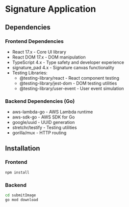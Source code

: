 # Signature Application

## Dependencies

### Frontend Dependencies
- React 17.x - Core UI library
- React DOM 17.x - DOM manipulation
- TypeScript 4.x - Type safety and developer experience
- signature_pad 4.x - Signature canvas functionality
- Testing Libraries:
  - @testing-library/react - React component testing
  - @testing-library/jest-dom - DOM testing utilities
  - @testing-library/user-event - User event simulation

### Backend Dependencies (Go)
- aws-lambda-go - AWS Lambda runtime
- aws-sdk-go - AWS SDK for Go
- google/uuid - UUID generation
- stretchr/testify - Testing utilities
- gorilla/mux - HTTP routing

## Installation

### Frontend
```bash
npm install
```

### Backend
```bash
cd submitImage
go mod download
```
